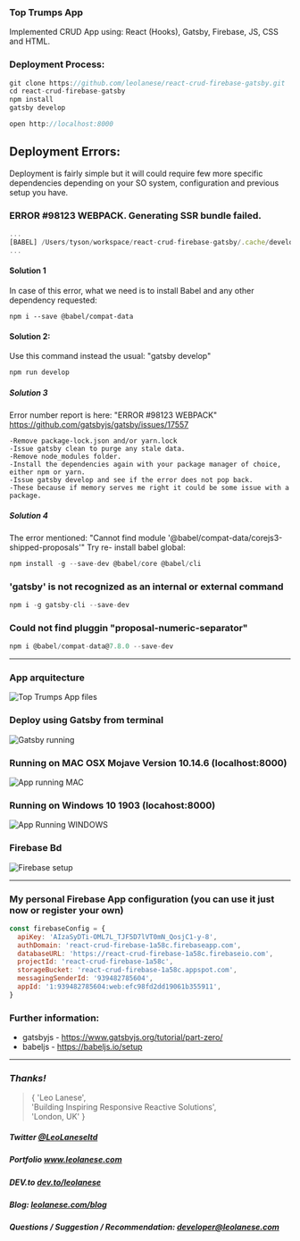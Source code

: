 ### Top Trumps App

Implemented CRUD App using: React (Hooks), Gatsby, Firebase, JS, CSS and HTML.

### Deployment Process:
```javascript
git clone https://github.com/leolanese/react-crud-firebase-gatsby.git
cd react-crud-firebase-gatsby
npm install
gatsby develop

open http://localhost:8000
```

## Deployment Errors:
Deployment is fairly simple but it will could require few more specific dependencies depending on your SO system, configuration and previous setup you have.

### ERROR #98123  WEBPACK. Generating SSR bundle failed.
```javascript
...
[BABEL] /Users/tyson/workspace/react-crud-firebase-gatsby/.cache/develop-static-entry.js: Cannot find module '@babel/compat-data/corejs3-shipped-proposals'
...
```

#### Solution 1
In case of this error, what we need is to install Babel and any other dependency requested:
```
npm i --save @babel/compat-data
```

#### Solution 2:
Use this command instead the usual: "gatsby develop"
```javascript
npm run develop
```

##### Solution 3
Error number report is here: "ERROR #98123 WEBPACK" https://github.com/gatsbyjs/gatsby/issues/17557
```
-Remove package-lock.json and/or yarn.lock
-Issue gatsby clean to purge any stale data.
-Remove node_modules folder.
-Install the dependencies again with your package manager of choice, either npm or yarn.
-Issue gatsby develop and see if the error does not pop back.
-These because if memory serves me right it could be some issue with a package.
```

##### Solution 4
The error mentioned: "Cannot find module '@babel/compat-data/corejs3-shipped-proposals'"
Try re- install babel global: 
```javascript
npm install -g --save-dev @babel/core @babel/cli
```


### 'gatsby' is not recognized as an internal or external command
```javascript
npm i -g gatsby-cli --save-dev
```


### Could not find pluggin "proposal-numeric-separator"
```javascript
npm i @babel/compat-data@7.8.0 --save-dev
```


---

### App arquitecture
![Top Trumps App files](https://i.ibb.co/dmvSdcz/Screenshot-2020-07-29-at-14-48-59.png)


### Deploy using Gatsby from terminal
![Gatsby running](https://i.ibb.co/t3qtx7L/Screenshot-2020-07-29-at-14-05-59.png)


### Running on MAC OSX Mojave Version 10.14.6 (localhost:8000)
![App running MAC](https://i.ibb.co/r6FHQbk/Screenshot-2020-07-29-at-14-08-00.png)

### Running on Windows 10 1903 (locahost:8000)
![App Running WINDOWS](https://i.ibb.co/bzL6Z6J/Windows10-test.png)

### Firebase Bd
![Firebase setup](https://i.ibb.co/Q9WX1ZT/Screenshot-2020-07-29-at-14-26-10.png)

---

### My personal Firebase App configuration (you can use it just now or register your own)
```javascript
const firebaseConfig = {
  apiKey: 'AIzaSyDTi-OML7L_TJF5D7lVT0mN_QosjC1-y-8',
  authDomain: 'react-crud-firebase-1a58c.firebaseapp.com',
  databaseURL: 'https://react-crud-firebase-1a58c.firebaseio.com',
  projectId: 'react-crud-firebase-1a58c',
  storageBucket: 'react-crud-firebase-1a58c.appspot.com',
  messagingSenderId: '939482785604',
  appId: '1:939482785604:web:efc98fd2dd19061b355911',
}
```

### Further information:
- gatsbyjs - https://www.gatsbyjs.org/tutorial/part-zero/
- babeljs - https://babeljs.io/setup

---
### <i>Thanks!</i>

>  { 'Leo Lanese',<br>
     'Building Inspiring Responsive Reactive Solutions',<br>
     'London, UK' }<br>

##### Twitter <a href="https://twitter.com/LeoLaneseltd" target="_blank">@LeoLaneseltd</a>
##### Portfolio <a href="https://www.leolanese.com" target="_blank">www.leolanese.com</a>
##### DEV.to <a href="https://www.dev.to/leolanese" target="_blank">dev.to/leolanese</a>
##### Blog: <a href="https://www.leolanese.com/blog" target="_blank">leolanese.com/blog</a>
##### Questions / Suggestion / Recommendation: developer@leolanese.com


